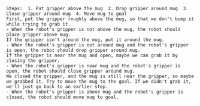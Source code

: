 
    Steps:  1. Put gripper above the mug  2. Drop gripper around mug  3. Close gripper around mug  4. Move mug to goal
    First, put the gripper roughly above the mug, so that we don't bump it while trying to grab it.
    - When the robot's gripper is not above the mug, the robot should place gripper above mug.
    If the gripper isn't around the mug, put it around the mug.
    - When the robot's gripper is not around mug and the robot's gripper is open, the robot should drop gripper around mug.
    If the gripper is near the mug and open, maybe we can grab it by closing the gripper.
    - When the robot's gripper is near mug and the robot's gripper is open, the robot should close gripper around mug.
    We closed the gripper, and the mug is still near the gripper, so maybe we grabbed it. Try to move the mug to the goal. If we didn't grab it, we'll just go back to an earlier step.
    - When the robot's gripper is above mug and the robot's gripper is closed, the robot should move mug to goal.
